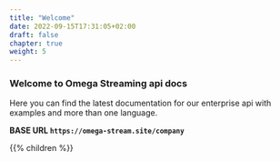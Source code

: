 ```yaml
---
title: "Welcome"
date: 2022-09-15T17:31:05+02:00
draft: false
chapter: true
weight: 5
---
```


### Welcome to Omega Streaming api docs

Here you can find the latest documentation for our enterprise api with examples and more than one language.

**BASE URL `https://omega-stream.site/company`**

{{% children  %}}